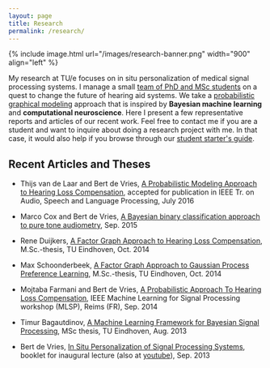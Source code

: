```yaml
---
layout: page
title: Research
permalink: /research/
---
```


{% include image.html url="/images/research-banner.png" width="900" align="left" %}

My research at TU/e focuses on in situ personalization of medical signal processing systems. I manage a small [team of PhD and MSc students](http://biaslab.org) on a quest to change the future of hearing aid systems. We take a [probabilistic graphical modeling](https://en.wikipedia.org/wiki/Graphical_model) approach that is inspired by **Bayesian machine learning** and **computational neuroscience**. Here I present a few representative reports and articles of our recent work. Feel free to contact me if you are a student and want to inquire about doing a research project with me. In that case, it would also help if you browse through our [student starter's guide](./starters-guide).

## Recent Articles and Theses

- Thijs van de Laar and Bert de Vries, [A Probabilistic Modeling Approach to Hearing Loss Compensation](http://arxiv.org/abs/1602.01345), accepted for publication in IEEE Tr. on Audio, Speech and Language Processing, July 2016

- Marco Cox and Bert de Vries, [A Bayesian binary classification approach to pure tone audiometry](http://arxiv.org/abs/1511.08670), Sep. 2015

- Rene Duijkers, [A Factor Graph Approach to Hearing Loss Compensation](https://www.dropbox.com/s/znir6dfzfgnmn3g/Duijkers%20-%202014%20MSc%20Thesis%20-%20A%20Factor%20Graph%20Approach%20to%20Hearing%20Loss%20Compensation.pdf?dl=0), M.Sc.-thesis, TU Eindhoven, Oct. 2014

- Max Schoonderbeek, [A Factor Graph Approach to Gaussian Process Preference Learning](https://www.dropbox.com/s/dmj4omyr7vvyyae/Schoonderbeek%20-%20Oct2014%20-%20Msc%20Thesis%20-%20A%20Factor%20Graph%20Approach%20to%20GP%20Preference%20Learning.pdf?dl=0), M.Sc.-thesis, TU Eindhoven, Oct. 2014

- Mojtaba Farmani and Bert de Vries, [A Probabilistic Approach To Hearing Loss Compensation](https://www.dropbox.com/s/jwtcszccsihbt3d/FarmaniDevries%20-%20MLSP%202014%20-%20Probabilistic-approach-to-hearing.pdf?dl=0), IEEE Machine Learning for Signal Processing workshop (MLSP), Reims (FR), Sep. 2014

- Timur Bagautdinov, [A Machine Learning Framework for Bayesian Signal Processing](https://www.dropbox.com/s/d4j5v5y9nt55v8n/bagautdinov-thesis.final.pdf?dl=0), MSc thesis, TU Eindhoven, Aug. 2013

- Bert de Vries, [In Situ Personalization of Signal Processing Systems](https://pure.tue.nl/ws/files/3682681/vries2013.pdf), booklet for inaugural lecture (also at [youtube](http://goo.gl/EoU0SE)), Sep. 2013
